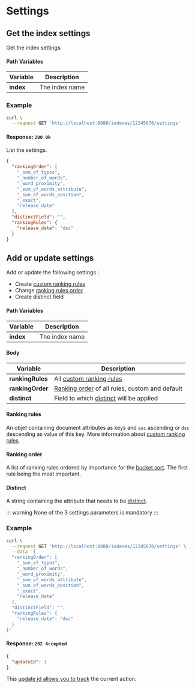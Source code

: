 # Settings

## Get the index settings

<RouteHighlighter method="GET" route="/indexes/:uid/settings" />

Get the index settings.


#### Path Variables

| Variable          | Description           |
|-------------------|-----------------------|
| **index**         | The index name        |


### Example

```bash
curl \
  --request GET 'http://localhost:8080/indexes/12345678/settings'
```


#### Response: `200 Ok`

List the settings.

```json
{
  "rankingOrder": [
    "_sum_of_typos",
    "_number_of_words",
    "_word_proximity",
    "_sum_of_words_attribute",
    "_sum_of_words_position",
    "_exact",
    "release_date"
  ],
  "distinctField": "",
  "rankingRules": {
    "release_date": "dsc"
  }
}
```

## Add or update settings

<RouteHighlighter method="POST" route="/indexes/:uid/settings" />

Add or update the following settings :
* Create [custom ranking rules](/advanced_guides/ranking.md#custom-ranking-rules)
* Change [ranking rules order](/advanced_guides/ranking.md#ranking-order)
* Create distinct field


#### Path Variables

| Variable          | Description           |
|-------------------|-----------------------|
| **index**         | The index name        |

#### Body

| Variable          | Description           |
|-------------------|-----------------------|
| **rankingRules**         | All [custom ranking rules](/advanced_guides/ranking.md#custom-ranking-rules)      |
| **rankingOrder**         | [Ranking order](/advanced_guides/ranking.md#ranking-order) of all rules, custom and default     |
| **distinct**         | Field to which [distinct](/advanced_guides/distinct.md) will be applied    |

#### Ranking rules

An objet containing document attributes as keys and  `asc` ascending or `dsc` descending as value of this key. More information about [custom ranking rules](/advanced_guides/ranking.md#custom-ranking-rules).

#### Ranking order

A list of ranking rules ordered by importance for the [bucket sort](/advanced_guides/bucket_sort). The first rule being the most important.

#### Distinct

A string containing the attribute that needs to be [distinct](/advanced_guides/distinct).

::: warning
None of the 3 settings parameters is mandatory
:::

### Example

```bash
curl \
  --request GET 'http://localhost:8080/indexes/12345678/settings' \
  --data '{
  "rankingOrder": [
    "_sum_of_typos",
    "_number_of_words",
    "_word_proximity",
    "_sum_of_words_attribute",
    "_sum_of_words_position",
    "_exact",
    "release_date"
  ],
  "distinctField": "",
  "rankingRules": {
    "release_date": "dsc"
  }
}'
```


#### Response: `202 Accepted`

```json
{
  "updateId": 1
}
```
This [update id allows you to track](/references/updates) the current action.
